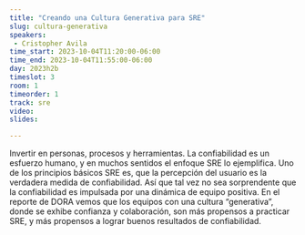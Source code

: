 ```yaml
---
title: "Creando una Cultura Generativa para SRE"
slug: cultura-generativa
speakers:
 - Cristopher Avila
time_start: 2023-10-04T11:20:00-06:00
time_end: 2023-10-04T11:55:00-06:00
day: 2023h2b
timeslot: 3
room: 1
timeorder: 1
track: sre
video: 
slides: 

---
```


Invertir en personas, procesos y herramientas. La confiabilidad es un esfuerzo humano, y en muchos sentidos el enfoque SRE lo ejemplifica. Uno de los principios básicos SRE es, que la percepción del usuario es la verdadera medida de confiabilidad. Así que tal vez no sea sorprendente que la confiabilidad es impulsada por una dinámica de equipo positiva. En el reporte de DORA vemos que los equipos con una cultura “generativa”, donde se exhibe confianza y colaboración, son más propensos a practicar SRE, y más propensos a lograr buenos resultados de confiabilidad.
